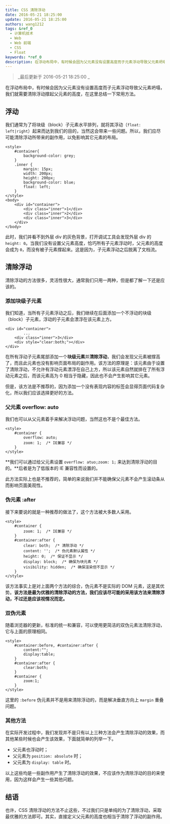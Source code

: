 ```yaml
---
title: CSS 清除浮动
date: 2016-05-21 18:25:00
update: 2016-05-21 18:25:00
authors: wang1212
tags: &ref_0
  - 计算机技术
  - Web
  - Web 前端
  - CSS
  - Float
keywords: *ref_0
description: 在浮动布局中，有时候会因为父元素没有设置高度而子元素浮动导致父元素坍塌，我们就需要清除浮动撑起父元素的高度，在这里总结一下常用方法。
---
```


> _最后更新于 2016-05-21 18:25:00 _

在浮动布局中，有时候会因为父元素没有设置高度而子元素浮动导致父元素坍塌，我们就需要清除浮动撑起父元素的高度，在这里总结一下常用方法。

<!-- truncate -->

## 浮动

我们通常为了将块级（block）子元素水平排列，就将其浮动（`float: left|right`）起来而达到我们的目的，当然这会带来一些问题。所以，我们应尽可能清除浮动所带来的副作用，以免影响其它元素的布局。

    <style>
    	#container{
    		background-color: grey;
    	}
    	.inner {
    		margin: 15px;
    		width: 200px;
    		height: 200px;
    		background-color: blue;
    		float: left;
    	}
    </style>
    <body>
    	<div id="container">
    		<div class="inner">1</div>
    		<div class="inner">2</div>
    		<div class="inner">3</div>
    	</div>
    </body>

此时，我们并看不到外层 div 的灰色背景，打开调试工具会发现外层 div 的 `height: 0`。当我们没有设置父元素高度，恰巧所有子元素浮动时，父元素的高度会成为 `0`，而没有被子元素撑起来。这是因为，子元素浮动之后脱离了文档流。

## 清除浮动

清除浮动的方法很多，灵活性很大，通常我们只用一两种，但是都了解一下还是应该的。

### 添加块级子元素

我们知道，当所有子元素浮动之后，我们继续在后面添加一个不浮动的块级（block）子元素，浮动的子元素会漂浮在该元素上方。

    <div id="container">
    		...
    	<div class="inner">3</div>
    	<div style="clear:both;"></div>
    </div>

在所有浮动子元素尾部添加一个**块级元素**并**清除浮动**，我们会发现父元素被撑高了，而且此元素也没有影响页面布局的副作用。该方法的原理是：该元素由于设置了清除浮动，不允许有浮动元素漂浮在自己上方，所以该元素自然就排在了所有浮动元素之后，而该元素高为 0 相当于隐藏，因此也不会产生影响其它元素。

但是，该方法是不推荐的，因为添加一个没有表现内容的标签会显得页面代码复杂化，所以我们应该选择更好的方法。

### 父元素 overflow: auto

我们也可以从父元素着手来解决浮动问题，当然这也不是个最佳方法。

    <style>
    	#container {
    		overflow: auto;
    		zoom: 1;  /* IE兼容 */
    	}
    </style>

**我们可以通过给父元素设置 `overflow: atuo;zoom: 1;` 来达到清除浮动的目的。**后者是为了低版本的 IE 兼容性而设置的。

此方法实际上也是不推荐的，简单的来说我们并不能确保父元素不会产生滚动条从而影响页面美观性。

### 伪元素 :after

接下来要说的就是一种推荐的做法了，这个方法被大多数人采用。

    <style>
    	#container {
    		zoom: 1;  /* IE兼容 */
    	}
    	#container:after {
    		clear: both;  /* 清除浮动 */
    		content: '';  /* 伪元素默认属性 */
    		height: 0;  /* 保证不显示 */
    		display: block;  /* 确保为块元素 */
    		visibility: hidden;  /* 确保渲染但不显示 */
    	}
    </style>

该方法事实上是对上面两个方法的综合，伪元素不是实际的 DOM 元素，这是其优势。**该方法是最为优雅的清除浮动的方法，我们应该尽可能的采用该方法来清除浮动，不过还是应该视情况而定。**

### 双伪元素

随着浏览器的更新，标准的统一和兼容，可以使用更简洁的双伪元素法清除浮动，它与上面的原理相同。

    <style>
    	#container:before, #container:after {
    		content:"";
    		display:table;
    	}
    	#container:after {
    		clear:both;
    	}
    	#container {
    		zoom:1;
    	}
    </style>

这里的 `:before` 伪元素并不是用来清除浮动的，而是解决垂直方向上 `margin` 重叠问题。

### 其他方法

在实际开发过程中，我们发现并不是只有以上三种方法会产生清除浮动的效果，而其他某些时候也会产生该效果，下面就简单的列举一下。

- 父元素也浮动时；
- 父元素为 `position: absolute` 时；
- 父元素为 `display: table` 时。

以上这些均是一些副作用产生了清除浮动的效果，不应该作为清除浮动的目的来使用，因为这样会产生一些其他问题。

## 结语

也许，CSS 清除浮动的方法不止这些，不过我们只是单纯的为了清除浮动，采取最优雅的方法即可。其实，直接定义父元素的高度也相当于清除了浮动的副作用。
